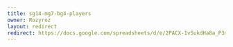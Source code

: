 ```yaml
---
title: sg14-mg7-bg4-players
owner: Rozyroz
layout: redirect
redirect: https://docs.google.com/spreadsheets/d/e/2PACX-1vSukdHa8a_P3mcvBohGhycPb7TXG1W4UllA3xrlQHW1bpf_gPyRNK7uuSsHhRUkYkQPOHXrLOFgO7z6/pubhtml
---
```

